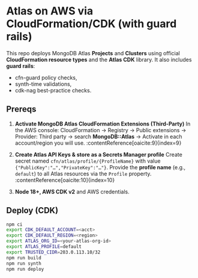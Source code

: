# Atlas on AWS via CloudFormation/CDK (with guard rails)

This repo deploys MongoDB Atlas **Projects** and **Clusters** using official **CloudFormation resource types** and the **Atlas CDK** library. It also includes **guard rails**:
- cfn-guard policy checks,
- synth-time validations,
- cdk-nag best-practice checks.

## Prereqs

1. **Activate MongoDB Atlas CloudFormation Extensions (Third-Party)**
   In the AWS console: CloudFormation → Registry → Public extensions → Provider: Third party → search **MongoDB::Atlas** → Activate in each account/region you will use. :contentReference[oaicite:9]{index=9}

2. **Create Atlas API Keys & store as a Secrets Manager profile**
   Create secret named `cfn/atlas/profile/{ProfileName}` with value `{"PublicKey":"…","PrivateKey":"…"}`.
   Provide the **profile name** (e.g., `default`) to all Atlas resources via the `Profile` property. :contentReference[oaicite:10]{index=10}

3. **Node 18+, AWS CDK v2** and AWS credentials.

## Deploy (CDK)

```bash
npm ci
export CDK_DEFAULT_ACCOUNT=<acct>
export CDK_DEFAULT_REGION=<region>
export ATLAS_ORG_ID=<your-atlas-org-id>
export ATLAS_PROFILE=default
export TRUSTED_CIDR=203.0.113.10/32
npm run build
npm run synth
npm run deploy
